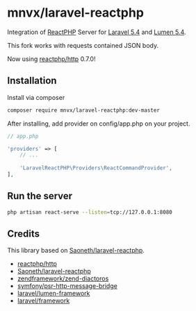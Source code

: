 mnvx/laravel-reactphp
=========================

Integration of [ReactPHP](https://github.com/reactphp/http) Server for [Laravel 5.4](http://laravel.com) and [Lumen 5.4](http://lumen.laravel.com).

This fork works with requests contained JSON body.

Now using [reactphp/http](https://github.com/reactphp/http) 0.7.0!

## Installation

Install via composer

```sh
composer require mnvx/laravel-reactphp:dev-master
```

After installing, add provider on config/app.php on your project.

```php
// app.php

'providers' => [
    // ...
  
    'LaravelReactPHP\Providers\ReactCommandProvider',
],
```

## Run the server

```sh
php artisan react-serve --listen=tcp://127.0.0.1:8080
```

## Credits

This library based on [Saoneth/laravel-reactphp](https://github.com/Saoneth/laravel-reactphp).

- [reactphp/http](https://github.com/reactphp/http)
- [Saoneth/laravel-reactphp](https://github.com/Saoneth/laravel-reactphp)
- [zendframework/zend-diactoros](https://github.com/zendframework/zend-diactoros)
- [symfony/psr-http-message-bridge](https://github.com/symfony/psr-http-message-bridge)
- [laravel/lumen-framework](https://github.com/laravel/lumen-framework)
- [laravel/framework](https://github.com/laravel/framework)
